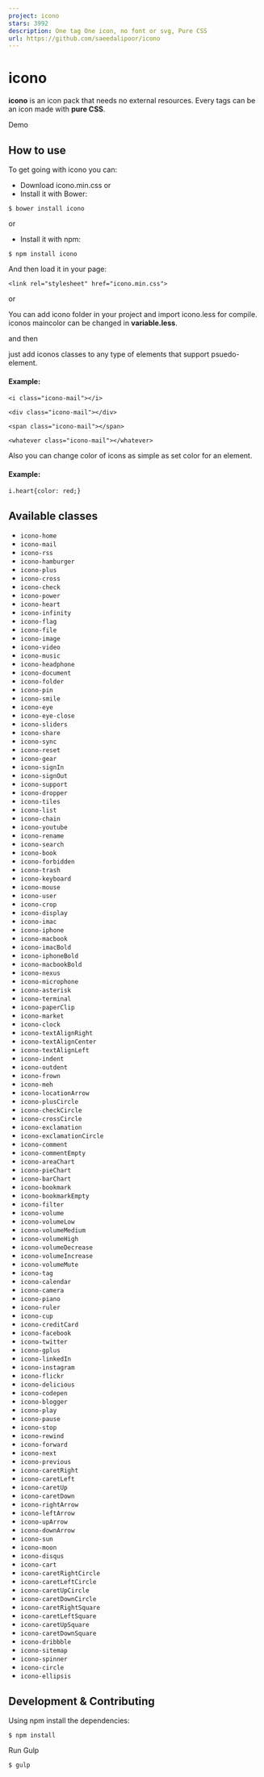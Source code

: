 ```yaml
---
project: icono
stars: 3992
description: One tag One icon, no font or svg, Pure CSS
url: https://github.com/saeedalipoor/icono
---
```


icono
=====

**icono** is an icon pack that needs no external resources. Every tags can be an icon made with **pure CSS**.

Demo

How to use
----------

To get going with icono you can:

-   Download icono.min.css or
-   Install it with Bower:

```
$ bower install icono
```

or

-   Install it with npm:

```
$ npm install icono
```

And then load it in your page:

```
<link rel="stylesheet" href="icono.min.css">
```

or

You can add icono folder in your project and import icono.less for compile. iconos maincolor can be changed in **variable.less**.

and then

just add iconos classes to any type of elements that support psuedo-element.

#### Example:

`<i class="icono-mail"></i>`

`<div class="icono-mail"></div>`

`<span class="icono-mail"></span>`

`<whatever class="icono-mail"></whatever>`

Also you can change color of icons as simple as set color for an element.

#### Example:

`i.heart{color: red;}`

Available classes
-----------------

-   `icono-home`
-   `icono-mail`
-   `icono-rss`
-   `icono-hamburger`
-   `icono-plus`
-   `icono-cross`
-   `icono-check`
-   `icono-power`
-   `icono-heart`
-   `icono-infinity`
-   `icono-flag`
-   `icono-file`
-   `icono-image`
-   `icono-video`
-   `icono-music`
-   `icono-headphone`
-   `icono-document`
-   `icono-folder`
-   `icono-pin`
-   `icono-smile`
-   `icono-eye`
-   `icono-eye-close`
-   `icono-sliders`
-   `icono-share`
-   `icono-sync`
-   `icono-reset`
-   `icono-gear`
-   `icono-signIn`
-   `icono-signOut`
-   `icono-support`
-   `icono-dropper`
-   `icono-tiles`
-   `icono-list`
-   `icono-chain`
-   `icono-youtube`
-   `icono-rename`
-   `icono-search`
-   `icono-book`
-   `icono-forbidden`
-   `icono-trash`
-   `icono-keyboard`
-   `icono-mouse`
-   `icono-user`
-   `icono-crop`
-   `icono-display`
-   `icono-imac`
-   `icono-iphone`
-   `icono-macbook`
-   `icono-imacBold`
-   `icono-iphoneBold`
-   `icono-macbookBold`
-   `icono-nexus`
-   `icono-microphone`
-   `icono-asterisk`
-   `icono-terminal`
-   `icono-paperClip`
-   `icono-market`
-   `icono-clock`
-   `icono-textAlignRight`
-   `icono-textAlignCenter`
-   `icono-textAlignLeft`
-   `icono-indent`
-   `icono-outdent`
-   `icono-frown`
-   `icono-meh`
-   `icono-locationArrow`
-   `icono-plusCircle`
-   `icono-checkCircle`
-   `icono-crossCircle`
-   `icono-exclamation`
-   `icono-exclamationCircle`
-   `icono-comment`
-   `icono-commentEmpty`
-   `icono-areaChart`
-   `icono-pieChart`
-   `icono-barChart`
-   `icono-bookmark`
-   `icono-bookmarkEmpty`
-   `icono-filter`
-   `icono-volume`
-   `icono-volumeLow`
-   `icono-volumeMedium`
-   `icono-volumeHigh`
-   `icono-volumeDecrease`
-   `icono-volumeIncrease`
-   `icono-volumeMute`
-   `icono-tag`
-   `icono-calendar`
-   `icono-camera`
-   `icono-piano`
-   `icono-ruler`
-   `icono-cup`
-   `icono-creditCard`
-   `icono-facebook`
-   `icono-twitter`
-   `icono-gplus`
-   `icono-linkedIn`
-   `icono-instagram`
-   `icono-flickr`
-   `icono-delicious`
-   `icono-codepen`
-   `icono-blogger`
-   `icono-play`
-   `icono-pause`
-   `icono-stop`
-   `icono-rewind`
-   `icono-forward`
-   `icono-next`
-   `icono-previous`
-   `icono-caretRight`
-   `icono-caretLeft`
-   `icono-caretUp`
-   `icono-caretDown`
-   `icono-rightArrow`
-   `icono-leftArrow`
-   `icono-upArrow`
-   `icono-downArrow`
-   `icono-sun`
-   `icono-moon`
-   `icono-disqus`
-   `icono-cart`
-   `icono-caretRightCircle`
-   `icono-caretLeftCircle`
-   `icono-caretUpCircle`
-   `icono-caretDownCircle`
-   `icono-caretRightSquare`
-   `icono-caretLeftSquare`
-   `icono-caretUpSquare`
-   `icono-caretDownSquare`
-   `icono-dribbble`
-   `icono-sitemap`
-   `icono-spinner`
-   `icono-circle`
-   `icono-ellipsis`

Development & Contributing
--------------------------

Using npm install the dependencies:

```
$ npm install
```

Run Gulp

```
$ gulp
```
